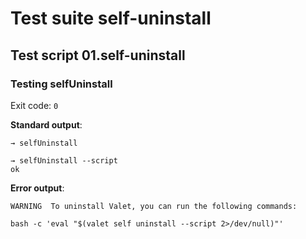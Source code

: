 # Test suite self-uninstall

## Test script 01.self-uninstall

### Testing selfUninstall

Exit code: `0`

**Standard output**:

```text
→ selfUninstall

→ selfUninstall --script
ok
```

**Error output**:

```text
WARNING  To uninstall Valet, you can run the following commands:

bash -c 'eval "$(valet self uninstall --script 2>/dev/null)"'
```


